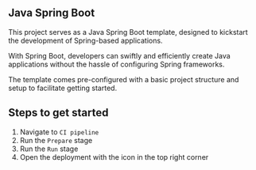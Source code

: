 ## Java Spring Boot

This project serves as a Java Spring Boot template, designed to kickstart the development of Spring-based applications. 

With Spring Boot, developers can swiftly and efficiently create Java applications without the hassle of configuring Spring frameworks.

The template comes pre-configured with a basic project structure and setup to facilitate getting started.

## Steps to get started

1. Navigate to `CI pipeline` 
2. Run the `Prepare` stage
3. Run the `Run` stage
4. Open the deployment with the icon in the top right corner 
